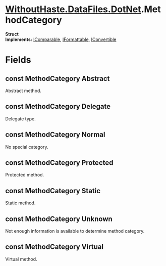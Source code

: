 # [WithoutHaste.DataFiles.DotNet](TableOfContents.WithoutHaste.DataFiles.DotNet.md).MethodCategory

**Struct**  
**Implements:** [IComparable](https://docs.microsoft.com/en-us/dotnet/api/system.icomparable), [IFormattable](https://docs.microsoft.com/en-us/dotnet/api/system.iformattable), [IConvertible](https://docs.microsoft.com/en-us/dotnet/api/system.iconvertible)  

# Fields

## const MethodCategory Abstract

Abstract method.  

## const MethodCategory Delegate

Delegate type.  

## const MethodCategory Normal

No special category.  

## const MethodCategory Protected

Protected method.  

## const MethodCategory Static

Static method.  

## const MethodCategory Unknown

Not enough information is available to determine method category.  

## const MethodCategory Virtual

Virtual method.  


